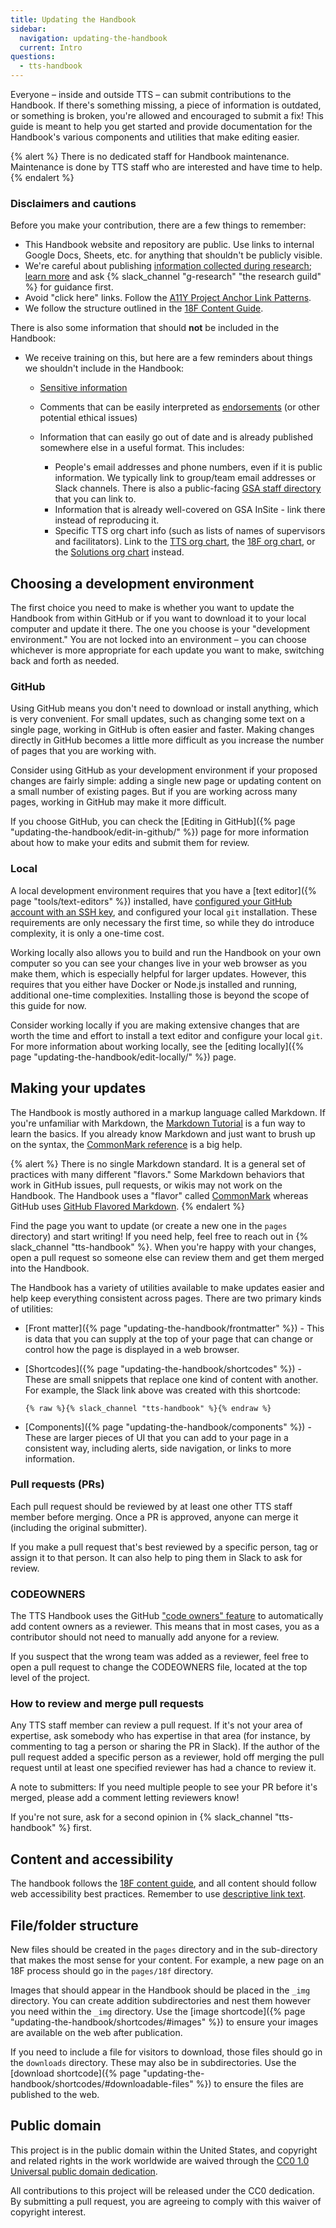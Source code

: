 ```yaml
---
title: Updating the Handbook
sidebar:
  navigation: updating-the-handbook
  current: Intro
questions:
  - tts-handbook
---
```


Everyone – inside and outside TTS – can submit contributions to the Handbook. If
there's something missing, a piece of information is outdated, or something is
broken, you're allowed and encouraged to submit a fix! This guide is meant to help you
get started and provide documentation for the Handbook's various components and
utilities that make editing easier.

{% alert %}
  There is no dedicated staff for Handbook maintenance. Maintenance is done by TTS staff who are interested and have time to help.
{% endalert %}

### Disclaimers and cautions

Before you make your contribution, there are a few things to remember:

- This Handbook website and repository are public. Use links to internal Google Docs, Sheets, etc. for
  anything that shouldn't be publicly visible.
- We're careful about publishing
  [information collected during research](https://handbook.tts.gsa.gov/research-guidelines/);
  [learn more](https://docs.google.com/document/d/1Xp4LxbW6cx61rXrsnnfIPCz6cglovHzZeEjCcnpIeaM/edit)
  and ask {% slack_channel "g-research" "the research guild" %} for guidance
  first.
- Avoid "click here" links. Follow the
  [A11Y Project Anchor Link Patterns](https://a11yproject.com/patterns/#anchors-links).
- We follow the structure outlined in the
  [18F Content Guide](https://content-guide.18f.gov/our-approach/structure-the-content/).

There is also some information that should **not** be included in the Handbook:

- We receive training on this, but here are a few reminders about things we shouldn't
  include in the Handbook:

  - [Sensitive information](https://handbook.tts.gsa.gov/sensitive-information/)
  - Comments that can be easily interpreted as
    [endorsements](https://www.oge.gov/web/oge.nsf/Use%20of%20Government%20Position%20and%20Resources/17593AE8B3A597C685257E96006364E4?opendocument)
    (or other potential ethical issues)

  - Information that can easily go out of date and is already published
    somewhere else in a useful format. This includes:

    - People's email addresses and phone numbers, even if it is public information. We typically link to group/team email addresses or Slack channels. There is also a public-facing
      [GSA staff directory](https://www.gsa.gov/staff-directory) that you can link to.
    - Information that is already well-covered on GSA InSite - link there
      instead of reproducing it.
    - Specific TTS org chart info (such as lists of names of supervisors and
      facilitators). Link to the
      [TTS org chart](https://handbook.tts.gsa.gov/tts-org-chart/), the
      [18F org chart](https://handbook.tts.gsa.gov/org-chart/), or the
      [Solutions org chart](https://handbook.tts.gsa.gov/opp-org-chart/)
      instead.

## Choosing a development environment

The first choice you need to make is whether you want to update the Handbook
from within GitHub or if you want to download it to your local computer and
update it there. The one you choose is your "development environment." You are
not locked into an environment – you can choose whichever is more appropriate
for each update you want to make, switching back and forth as needed.

### GitHub

Using GitHub means you don't need to download or install anything, which is very
convenient. For small updates, such as changing some text on a single page,
working in GitHub is often easier and faster. Making changes directly in GitHub
becomes a little more difficult as you increase the number of pages that you are
working with.

Consider using GitHub as your development environment if your proposed changes
are fairly simple: adding a single new page or updating content on a small
number of existing pages. But if you are working across many pages, working in
GitHub may make it more difficult.

If you choose GitHub, you can check the [Editing in
GitHub]({% page "updating-the-handbook/edit-in-github/" %}) page for more
information about how to make your edits and submit them for review.

### Local

A local development environment requires that you have a [text
editor]({% page "tools/text-editors" %}) installed, have
[configured your GitHub account with an SSH key](https://docs.github.com/en/authentication/connecting-to-github-with-ssh),
and configured your local `git` installation. These requirements are only
necessary the first time, so while they do introduce complexity, it is only a
one-time cost.

Working locally also allows you to build and run the Handbook on your own
computer so you can see your changes live in your web browser as you make them,
which is especially helpful for larger updates. However, this requires that you
either have Docker or Node.js installed and running, additional one-time
complexities. Installing those is beyond the scope of this guide for now.

Consider working locally if you are making extensive changes that are worth the
time and effort to install a text editor and configure your local `git`. For
more information about working locally, see the [editing
locally]({% page "updating-the-handbook/edit-locally/" %}) page.

## Making your updates

The Handbook is mostly authored in a markup language called Markdown. If you're
unfamiliar with Markdown, the
[Markdown Tutorial](https://www.markdowntutorial.com/) is a fun way to learn the
basics. If you already know Markdown and just want to brush up on the syntax,
the [CommonMark reference](https://commonmark.org/help/) is a big help.

{% alert %}
  There is no single Markdown standard. It is a general set of practices with many different "flavors." Some Markdown behaviors that work in GitHub issues, pull requests, or wikis may not work on the Handbook. The Handbook uses a "flavor" called [CommonMark](https://spec.commonmark.org/0.30/) whereas GitHub uses [GitHub Flavored Markdown](https://github.github.com/gfm/).
{% endalert %}

Find the page you want to update (or create a new one in the `pages` directory)
and start writing! If you need help, feel free to reach out in
{% slack_channel "tts-handbook" %}. When you're happy with your changes, open a
pull request so someone else can review them and get them merged into the
Handbook.

The Handbook has a variety of utilities available to make updates easier and
help keep everything consistent across pages. There are two primary kinds of
utilities:

- [Front matter]({% page "updating-the-handbook/frontmatter" %}) - This is data
  that you can supply at the top of your page that can change or control how the
  page is displayed in a web browser.

- [Shortcodes]({% page "updating-the-handbook/shortcodes" %}) - These are small
  snippets that replace one kind of content with another. For example, the Slack
  link above was created with this shortcode:
  ```
  {% raw %}{% slack_channel "tts-handbook" %}{% endraw %}
  ```
- [Components]({% page "updating-the-handbook/components" %}) - These are larger
  pieces of UI that you can add to your page in a consistent way, including
  alerts, side navigation, or links to more information.

### Pull requests (PRs)

Each pull request should be reviewed by at least one other TTS staff member
before merging. Once a PR is approved, anyone can merge it (including the
original submitter).

If you make a pull request that's best reviewed by a specific person, tag or
assign it to that person. It can also help to ping them in Slack to ask for
review.

### CODEOWNERS

The TTS Handbook uses the GitHub
["code owners" feature](https://docs.github.com/en/github/creating-cloning-and-archiving-repositories/creating-a-repository-on-github/about-code-owners)
to automatically add content owners as a reviewer. This means that in most
cases, you as a contributor should not need to manually add anyone for a review.

If you suspect that the wrong team was added as a reviewer, feel free to open a
pull request to change the CODEOWNERS file, located at the top level of the
project.

### How to review and merge pull requests

Any TTS staff member can review a pull request. If it's not your area of
expertise, ask somebody who has expertise in that area (for instance, by
commenting to tag a person or sharing the PR in Slack). If the author of the
pull request added a specific person as a reviewer, hold off merging the pull
request until at least one specified reviewer has had a chance to review it.

A note to submitters: If you need multiple people to see your PR before it's
merged, please add a comment letting reviewers know!

If you're not sure, ask for a second opinion in
{% slack_channel "tts-handbook" %} first.

## Content and accessibility

The handbook follows the [18F content guide](https://content-guide.18f.gov), and
all content should follow web accessibility best practices. Remember to use
[descriptive link text](https://content-guide.18f.gov/urls-and-filenames/#link-text).

## File/folder structure

New files should be created in the `pages` directory and in the sub-directory
that makes the most sense for your content. For example, a new page on an 18F
process should go in the `pages/18f` directory.

Images that should appear in the Handbook should be placed in the `_img`
directory. You can create addition subdirectories and nest them however you need
within the `_img` directory. Use the [image
shortcode]({% page "updating-the-handbook/shortcodes/#images" %}) to ensure your
images are available on the web after publication.

If you need to include a file for visitors to download, those files should go in
the `downloads` directory. These may also be in subdirectories. Use the
[download
shortcode]({% page "updating-the-handbook/shortcodes/#downloadable-files" %}) to
ensure the files are published to the web.

## Public domain

This project is in the public domain within the United States, and copyright and
related rights in the work worldwide are waived through the
[CC0 1.0 Universal public domain dedication](https://creativecommons.org/publicdomain/zero/1.0/).

All contributions to this project will be released under the CC0 dedication. By
submitting a pull request, you are agreeing to comply with this waiver of
copyright interest.
